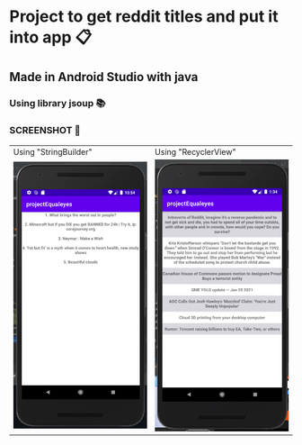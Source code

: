 # Project to get reddit titles and put it into app :clipboard:

## Made in Android Studio with java

### Using library jsoup :books:

### SCREENSHOT :iphone:
<table>
  <tr>
    <td>Using "StringBuilder"</td>
     <td>Using "RecyclerView"</td>
  </tr>
  <tr>
    <td><img src="Screenshot.png" width="250"></td>
    <td><img src="Screenshot_2.png" width="250"></td>
  </tr>
</table>

